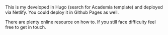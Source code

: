 This is my developed in Hugo (search for Academia template) and deployed via Netlify. You could deploy it in Github Pages as well.

There are plenty online resource on how to. If you still face difficulty feel free to get in touch.

